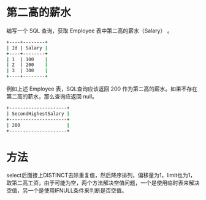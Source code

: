 # 第二高的薪水

编写一个 SQL 查询，获取 Employee 表中第二高的薪水（Salary） 。

```bash
+----+--------+
| Id | Salary |
+----+--------+
| 1  | 100    |
| 2  | 200    |
| 3  | 300    |
+----+--------+
```

例如上述 Employee 表，SQL查询应该返回 200 作为第二高的薪水。如果不存在第二高的薪水，那么查询应返回 null。

```bash
+---------------------+
| SecondHighestSalary |
+---------------------+
| 200                 |
+---------------------+
```

# 方法

select后面接上DISTINCT去除重复值，然后降序排列，偏移量为1，limit也为1，取第二高工资，由于可能为空，两个方法解决空值问题，一个是使用临时表来解决空值，另一个是使用IFNULL条件来判断是否空值。